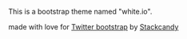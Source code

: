 This is a bootstrap theme named "white.io". made with love for [Twitter bootstrap](https://github.com/twitter/bootstrap) by  [Stackcandy](http://stackcandy.com)